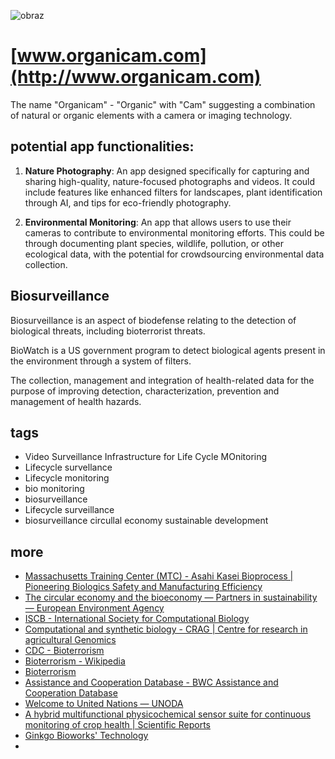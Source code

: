 
![obraz](https://github.com/organicam/www/assets/5669657/e289abfb-a3ef-4a53-81d0-949b7e2d32bd)

# [www.organicam.com](http://www.organicam.com)


The name "Organicam" - "Organic" with "Cam"
suggesting a combination of natural or organic elements with a camera or imaging technology. 

## potential app functionalities:

1. **Nature Photography**: An app designed specifically for capturing and sharing high-quality, nature-focused photographs and videos. It could include features like enhanced filters for landscapes, plant identification through AI, and tips for eco-friendly photography.

2. **Environmental Monitoring**: An app that allows users to use their cameras to contribute to environmental monitoring efforts. This could be through documenting plant species, wildlife, pollution, or other ecological data, with the potential for crowdsourcing environmental data collection.


## Biosurveillance

Biosurveillance is an aspect of biodefense relating to the detection of biological threats, including bioterrorist threats.

BioWatch is a US government program to detect biological agents present in the environment through a system of filters.

The collection, management and integration of health-related data for the purpose of improving detection, characterization, prevention and management of health hazards.


## tags

+ Video Surveillance Infrastructure for Life Cycle MOnitoring
+ Lifecycle survellance
+ Lifecycle monitoring
+ bio monitoring
+ biosurveillance
+ Lifecycle surveillance
+ biosurveillance circullal economy sustainable development


## more

+ [Massachusetts Training Center (MTC) - Asahi Kasei Bioprocess | Pioneering Biologics Safety and Manufacturing Efficiency](https://planova.ak-bio.com/mtc/)
+ [The circular economy and the bioeconomy — Partners in sustainability — European Environment Agency](https://www.eea.europa.eu/publications/circular-economy-and-bioeconomy)
+ [ISCB - International Society for Computational Biology](https://www.iscb.org/)
+ [Computational and synthetic biology - CRAG | Centre for research in agricultural Genomics](https://www.cragenomica.es/research-groups/computational-and-synthetic-biology)
+ [CDC - Bioterrorism](https://emergency.cdc.gov/bioterrorism/)
+ [Bioterrorism - Wikipedia](https://en.wikipedia.org/wiki/bioterrorism?variant=zh-cn)
+ [Bioterrorism](https://www.interpol.int/Crimes/Terrorism/Bioterrorism)
+ [Assistance and Cooperation Database - BWC Assistance and Cooperation Database](https://bwc-articlex.unog.ch/)
+ [Welcome to United Nations — UNODA](https://bwc-cbm.un.org/)
+ [A hybrid multifunctional physicochemical sensor suite for continuous monitoring of crop health | Scientific Reports](https://www.nature.com/articles/s41598-023-37041-z)
+ [Ginkgo Bioworks' Technology](https://www.edpike365.com/blog/company-ginkgo-bioworks/)
+ 
